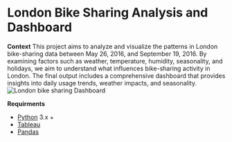 # London Bike Sharing Analysis and Dashboard
**Context**
This project aims to analyze and visualize the patterns in London bike-sharing data between May 26, 2016, and September 19, 2016. By examining factors such as weather, temperature, humidity, seasonality, and holidays, we aim to understand what influences bike-sharing activity in London. The final output includes a comprehensive dashboard that provides insights into daily usage trends, weather impacts, and seasonality.
![London bike sharing Dashboard](https://github.com/user-attachments/assets/979e19cf-5384-438a-8175-5ad8beb011f4)

**Requirments**
- [Python](https://www.python.org/) 3.x +
- [Tableau](https://www.tableau.com/products/tableau)
- [Pandas](https://pandas.pydata.org/)
